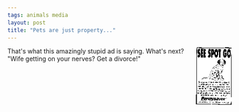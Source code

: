 ```yaml
---
tags: animals media
layout: post
title: "Pets are just property..."
---
```




<a href='/images/see_spot_go_full.png'><img src='/images/see_spot_go_small.png' align='right' border='0'/></a>
That's what this amazingly stupid ad is saying. What's next? "Wife getting on your nerves? Get a divorce!"


